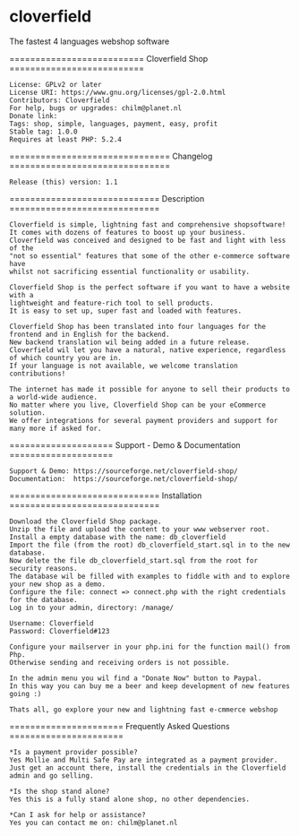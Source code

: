 # cloverfield
The fastest 4 languages webshop software

========================== Cloverfield Shop ==========================

    License: GPLv2 or later
    License URI: https://www.gnu.org/licenses/gpl-2.0.html
    Contributors: Cloverfield
    For help, bugs or upgrades: chilm@planet.nl
    Donate link:
    Tags: shop, simple, languages, payment, easy, profit
    Stable tag: 1.0.0
    Requires at least PHP: 5.2.4

=============================== Changelog ===============================

    Release (this) version: 1.1

============================= Description =============================

    Cloverfield is simple, lightning fast and comprehensive shopsoftware!
    It comes with dozens of features to boost up your business.
    Cloverfield was conceived and designed to be fast and light with less of the
    "not so essential" features that some of the other e-commerce software have
    whilst not sacrificing essential functionality or usability.

    Cloverfield Shop is the perfect software if you want to have a website with a
    lightweight and feature-rich tool to sell products.
    It is easy to set up, super fast and loaded with features.

    Cloverfield Shop has been translated into four languages for the frontend and in English for the backend.
    New backend translation wil being added in a future release.
    Cloverfield wil let you have a natural, native experience, regardless of which country you are in.
    If your language is not available, we welcome translation contributions!

    The internet has made it possible for anyone to sell their products to a world-wide audience.
    No matter where you live, Cloverfield Shop can be your eCommerce solution.
    We offer integrations for several payment providers and support for many more if asked for.

==================== Support - Demo & Documentation ====================

    Support & Demo: https://sourceforge.net/cloverfield-shop/
    Documentation:  https://sourceforge.net/cloverfield-shop/

============================= Installation =============================

    Download the Cloverfield Shop package.
    Unzip the file and upload the content to your www webserver root.
    Install a empty database with the name: db_cloverfield
    Import the file (from the root) db_cloverfield_start.sql in to the new database.
    Now delete the file db_cloverfield_start.sql from the root for security reasons.
    The database wil be filled with examples to fiddle with and to explore your new shop as a demo.
    Configure the file: connect => connect.php with the right credentials for the database.
    Log in to your admin, directory: /manage/

    Username: Cloverfield
    Password: Cloverfield#123

    Configure your mailserver in your php.ini for the function mail() from Php.
    Otherwise sending and receiving orders is not possible.

    In the admin menu you wil find a "Donate Now" button to Paypal.
    In this way you can buy me a beer and keep development of new features going :)

    Thats all, go explore your new and lightning fast e-cmmerce webshop

====================== Frequently Asked Questions ======================

    *Is a payment provider possible?
    Yes Mollie and Multi Safe Pay are integrated as a payment provider.
    Just get an account there, install the credentials in the Cloverfield admin and go selling.

    *Is the shop stand alone?
    Yes this is a fully stand alone shop, no other dependencies.

    *Can I ask for help or assistance?
    Yes you can contact me on: chilm@planet.nl
